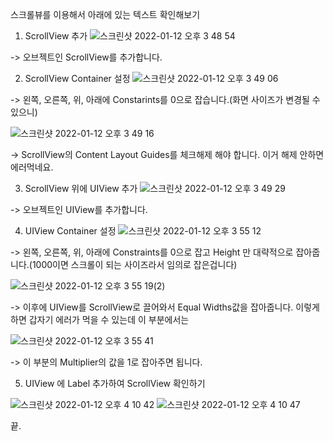 스크롤뷰를 이용해서 아래에 있는 텍스트 확인해보기

1. ScrollView 추가
![스크린샷 2022-01-12 오후 3 48 54](https://user-images.githubusercontent.com/73631818/149079696-b784e035-ccc6-437b-8b16-97e7d33bfe8b.png)

-> 오브젝트인 ScrollView를 추가합니다.

2. ScrollView Container 설정
![스크린샷 2022-01-12 오후 3 49 06](https://user-images.githubusercontent.com/73631818/149079744-a93b8c6c-0953-4e7e-92a7-1098619efd8f.png)

-> 왼쪽, 오른쪽, 위, 아래에 Constarints를 0으로 잡습니다.(화면 사이즈가 변경될 수 있으니)

![스크린샷 2022-01-12 오후 3 49 16](https://user-images.githubusercontent.com/73631818/149080021-50ceb18f-99a9-4746-b9ba-b34532058994.png)

-> ScrollView의 Content Layout Guides를 체크해제 해야 합니다. 이거 해제 안하면 에러먹네요.

3. ScrollView 위에 UIView 추가
![스크린샷 2022-01-12 오후 3 49 29](https://user-images.githubusercontent.com/73631818/149080089-6ec38fae-9044-4f4d-9760-6262c0456ff0.png)

-> 오브젝트인 UIView를 추가합니다.

4. UIView Container 설정
![스크린샷 2022-01-12 오후 3 55 12](https://user-images.githubusercontent.com/73631818/149080148-c6672de2-9ffd-43f0-9a81-b756ef40b3fa.png)

-> 왼쪽, 오른쪽, 위, 아래에 Constraints를 0으로 잡고 Height 만 대략적으로 잡아줍니다.(1000이면 스크롤이 되는 사이즈라서 임의로 잡은겁니다)

![스크린샷 2022-01-12 오후 3 55 19(2)](https://user-images.githubusercontent.com/73631818/149080381-3fcd383d-b3f3-4ad4-ba35-6f5ecd38d6fa.png)

-> 이후에 UIView를 ScrollView로 끌어와서 Equal Widths값을 잡아줍니다. 이렇게 하면 갑자기 에러가 먹을 수 있는데 이 부분에서는

![스크린샷 2022-01-12 오후 3 55 41](https://user-images.githubusercontent.com/73631818/149080493-2beee98f-73ba-4e85-bd0c-c55cd230bc26.png)

-> 이 부분의 Multiplier의 값을 1로 잡아주면 됩니다.

5. UIView 에 Label 추가하여 ScrollView 확인하기


![스크린샷 2022-01-12 오후 4 10 42](https://user-images.githubusercontent.com/73631818/149080611-a98cd34d-d659-4b83-8d26-2e9309289ebb.png) ![스크린샷 2022-01-12 오후 4 10 47](https://user-images.githubusercontent.com/73631818/149080614-18ae1a8d-1b0a-4541-9789-1ac38523ee93.png)



끝.





